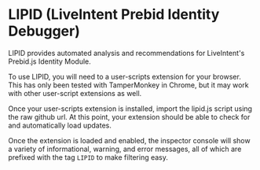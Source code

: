 # LIPID (LiveIntent Prebid Identity Debugger)
LIPID provides automated analysis and recommendations for LiveIntent's Prebid.js Identity Module.

To use LIPID, you will need to a user-scripts extension for your browser. This has only been tested with TamperMonkey in Chrome, but it may work with other user-script extensions as well.

Once your user-scripts extension is installed, import the lipid.js script using the raw github url. At this point, your extension should be able to check for and automatically load updates. 

Once the extension is loaded and enabled, the inspector console will show a variety of informational, warning, and error messages, all of which are prefixed with the tag `LIPID` to make filtering easy.
